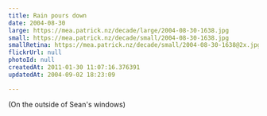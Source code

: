 ```yaml
---
title: Rain pours down
date: 2004-08-30
large: https://mea.patrick.nz/decade/large/2004-08-30-1638.jpg
small: https://mea.patrick.nz/decade/small/2004-08-30-1638.jpg
smallRetina: https://mea.patrick.nz/decade/small/2004-08-30-1638@2x.jpg
flickrUrl: null
photoId: null
createdAt: 2011-01-30 11:07:16.376391
updatedAt: 2004-09-02 18:23:09

---
```

(On the outside of Sean's windows)
